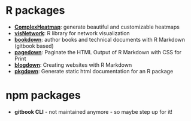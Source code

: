 # R packages
- **[ComplexHeatmap](https://github.com/jokergoo/ComplexHeatmap)**: generate 
beautiful and customizable heatmaps
- **[visNetwork](https://github.com/datastorm-open/visNetwork)**: R library for 
network visualization
- **[bookdown](https://github.com/rstudio/bookdown)**: author books and technical 
documents with R Markdown (gitbook based)
- **[pagedown](https://github.com/rstudio/pagedown)**: Paginate the HTML Output 
of R Markdown with CSS for Print
- **[blogdown](https://bookdown.org/yihui/blogdown)**: Creating websites with 
R Markdown
- **[pkgdown](https://github.com/r-lib/pkgdown)**: Generate static html 
documentation for an R package

# npm packages
- **gitbook CLI** - not maintained anymore - so maybe step up for it!
